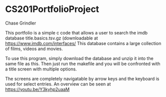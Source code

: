 # CS201PortfolioProject
Chase Grindler


This portfolio is a simple c code that allows a user to search the imdb database title.basics.tsv.gz  (downloadable at https://www.imdb.com/interfaces/
This database contains a large collection of films, videos and movies.

To use this program, simply download the database and unzip it into the same file as this.
Then just run the makefile and you will be confronted with a title screen with multiple options.

The screens are completely navigatable by arrow keys and the keyboard is used for select entries.
An overview can be seen at https://youtu.be/Y3kyhp2uaaM
